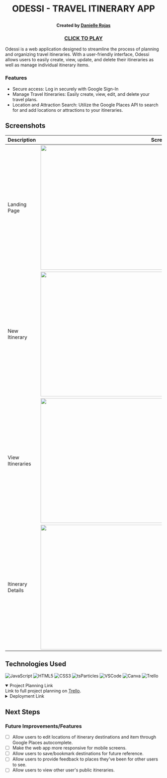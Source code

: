 # <p align="center">ODESSI - TRAVEL ITINERARY APP</p>

#### <p align="center">Created by [Danielle Rojas](https://www.linkedin.com/in/daniellerojas1/)</p>

### <p align="center">[CLICK TO PLAY](https://odessi-967addd3317d.herokuapp.com/)</p>


Odessi is a web application designed to streamline the process of planning and organizing travel itineraries. With a user-friendly interface, Odessi allows users to easily create, view, update, and delete their itineraries as well as manage individual itinerary items. 

### Features
* Secure access: Log in securely with Google Sign-In
* Manage Travel Itineraries: Easily create, view, edit, and delete your travel plans.
* Location and Attraction Search: Utilize the Google Places API to search for and add locations or attractions to your itineraries.

## Screenshots

| Description | Screenshot |
| --- | --- |
| Landing Page | <div id="header" align="center"><img src="https://i.imgur.com/3bdW5e3.jpg?1" width="800" height="400"></div> |
| New Itinerary | <div id="header" align="center"><img src="https://i.imgur.com/SnCaK3z.png?1" width="800" height="400"></div> |
| View Itineraries | <div id="header" align="center"><img src="https://i.imgur.com/9CQvI9s.png?1" width="800" height="400"></div> |
| Itinerary Details | <div id="header" align="center"><img src="https://i.imgur.com/bhZH9IX.png?1" width="800" height="400"></div> |

## Technologies Used

![JavaScript](https://img.shields.io/badge/-JavaScript-05122A?style=flat&logo=javascript)
![HTML5](https://img.shields.io/badge/-HTML5-05122A?style=flat&logo=html5) ![CSS3](https://img.shields.io/badge/-CSS-05122A?style=flat&logo=css3) ![tsParticles](https://img.shields.io/badge/-tsParticles-black) ![VSCode](https://img.shields.io/badge/-VS_Code-05122A?style=flat&logo=visualstudio) ![Canva](https://img.shields.io/badge/-Canva-05122A?style=flat&logo=canva) 
 ![Trello](https://img.shields.io/badge/-Trello-05122A?style=flat&logo=trello)


<details open>
    <summary> Project Planning Link</summary>
    Link to full project planning on <a href="">Trello</a>.
</details>
<details>
    <summary>Deployment Link</summary>
    <a href="https://odessi-967addd3317d.herokuapp.com/">danielleroj.github.io/spaceman/</a>
</details>


## Next Steps
### Future Improvements/Features
- [ ] Allow users to edit locations of itinerary destinations and item through Google Places autocomplete.
- [ ] Make the web app more responsive for mobile screens.
- [ ] Allow users to save/bookmark destinations for future reference. 
- [ ] Allow users to provide feedback to places they've been for other users to see. 
- [ ] Allow users to view other user's public itineraries. 